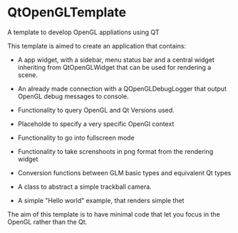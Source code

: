 # QtOpenGLTemplate
A template to develop OpenGL appliations using QT

This template is aimed to create an application that
contains:

* A app widget, with a sidebar, menu status bar and a
  central widget inheriting from QtOpenGLWidget that can
  be used for rendering a scene.

* An already made connection with a QOpenGLDebugLogger
  that output OpenGL debug messages to console.

* Functionality to query OpenGL and Qt Versions used.

* Placeholde to specify a very specific OpenGl context

* Functionality to go into fullscreen mode

* Functionality to take screnshoots in png format from
  the rendering widget

* Conversion functions between GLM basic types and
  equivalent Qt types

* A class to abstract a simple trackball camera.

* A simple "Hello world" example, that renders simple thet

The aim of this template is to have minimal code that let you focus
in the OpenGL rather than the Qt.